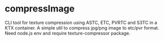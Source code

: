 # compressImage

CLI tool for texture compression using ASTC, ETC, PVRTC and S3TC in a KTX container.
A simple util to compress jpg/png image to etc/pvr format.
Need node.js env and require texture-compressor package.
